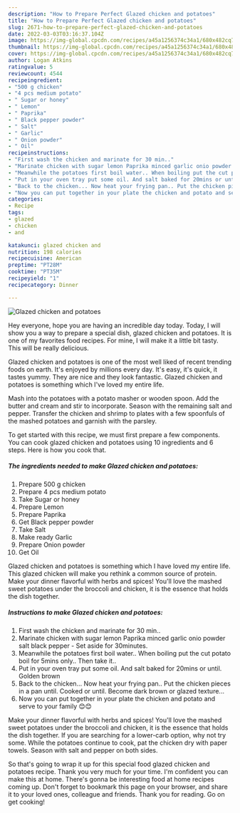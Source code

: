 ```yaml
---
description: "How to Prepare Perfect Glazed chicken and potatoes"
title: "How to Prepare Perfect Glazed chicken and potatoes"
slug: 2671-how-to-prepare-perfect-glazed-chicken-and-potatoes
date: 2022-03-03T03:16:37.104Z
image: https://img-global.cpcdn.com/recipes/a45a1256374c34a1/680x482cq70/glazed-chicken-and-potatoes-recipe-main-photo.jpg
thumbnail: https://img-global.cpcdn.com/recipes/a45a1256374c34a1/680x482cq70/glazed-chicken-and-potatoes-recipe-main-photo.jpg
cover: https://img-global.cpcdn.com/recipes/a45a1256374c34a1/680x482cq70/glazed-chicken-and-potatoes-recipe-main-photo.jpg
author: Logan Atkins
ratingvalue: 5
reviewcount: 4544
recipeingredient:
- "500 g chicken"
- "4 pcs medium potato"
- " Sugar or honey"
- " Lemon"
- " Paprika"
- " Black pepper powder"
- " Salt"
- " Garlic"
- " Onion powder"
- " Oil"
recipeinstructions:
- "First wash the chicken and marinate for 30 min.."
- "Marinate chicken with sugar lemon Paprika minced garlic onio powder salt black pepper Set aside for 30minutes."
- "Meanwhile the potatoes first boil water.. When boiling put the cut potato boil for 5mins only.. Then take it.."
- "Put in your oven tray put some oil. And salt baked for 20mins or until. Golden brown"
- "Back to the chicken... Now heat your frying pan.. Put the chicken pieces in a pan until. Cooked or until. Become dark brown or glazed texture..."
- "Now you can put together in your plate the chicken and potato and serve to your family 😊😊"
categories:
- Recipe
tags:
- glazed
- chicken
- and

katakunci: glazed chicken and 
nutrition: 198 calories
recipecuisine: American
preptime: "PT28M"
cooktime: "PT35M"
recipeyield: "1"
recipecategory: Dinner

---
```



![Glazed chicken and potatoes](https://img-global.cpcdn.com/recipes/a45a1256374c34a1/680x482cq70/glazed-chicken-and-potatoes-recipe-main-photo.jpg)

Hey everyone, hope you are having an incredible day today. Today, I will show you a way to prepare a special dish, glazed chicken and potatoes. It is one of my favorites food recipes. For mine, I will make it a little bit tasty. This will be really delicious.

Glazed chicken and potatoes is one of the most well liked of recent trending foods on earth. It's enjoyed by millions every day. It's easy, it's quick, it tastes yummy. They are nice and they look fantastic. Glazed chicken and potatoes is something which I've loved my entire life.

Mash into the potatoes with a potato masher or wooden spoon. Add the butter and cream and stir to incorporate. Season with the remaining salt and pepper. Transfer the chicken and shrimp to plates with a few spoonfuls of the mashed potatoes and garnish with the parsley.


To get started with this recipe, we must first prepare a few components. You can cook glazed chicken and potatoes using 10 ingredients and 6 steps. Here is how you cook that.

<!--inarticleads1-->

##### The ingredients needed to make Glazed chicken and potatoes:

1. Prepare 500 g chicken
1. Prepare 4 pcs medium potato
1. Take  Sugar or honey
1. Prepare  Lemon
1. Prepare  Paprika
1. Get  Black pepper powder
1. Take  Salt
1. Make ready  Garlic
1. Prepare  Onion powder
1. Get  Oil


Glazed chicken and potatoes is something which I have loved my entire life. This glazed chicken will make you rethink a common source of protein. Make your dinner flavorful with herbs and spices! You&#39;ll love the mashed sweet potatoes under the broccoli and chicken, it is the essence that holds the dish together. 

<!--inarticleads2-->

##### Instructions to make Glazed chicken and potatoes:

1. First wash the chicken and marinate for 30 min..
1. Marinate chicken with sugar lemon Paprika minced garlic onio powder salt black pepper - Set aside for 30minutes.
1. Meanwhile the potatoes first boil water.. When boiling put the cut potato boil for 5mins only.. Then take it..
1. Put in your oven tray put some oil. And salt baked for 20mins or until. Golden brown
1. Back to the chicken... Now heat your frying pan.. Put the chicken pieces in a pan until. Cooked or until. Become dark brown or glazed texture...
1. Now you can put together in your plate the chicken and potato and serve to your family 😊😊


Make your dinner flavorful with herbs and spices! You&#39;ll love the mashed sweet potatoes under the broccoli and chicken, it is the essence that holds the dish together. If you are searching for a lower-carb option, why not try some. While the potatoes continue to cook, pat the chicken dry with paper towels. Season with salt and pepper on both sides. 

So that's going to wrap it up for this special food glazed chicken and potatoes recipe. Thank you very much for your time. I'm confident you can make this at home. There's gonna be interesting food at home recipes coming up. Don't forget to bookmark this page on your browser, and share it to your loved ones, colleague and friends. Thank you for reading. Go on get cooking!
